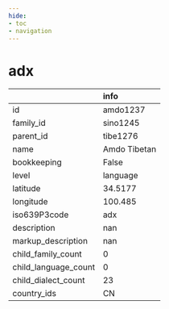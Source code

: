 ```yaml
---
hide:
- toc
- navigation
---
```

# adx
|                      | info         |
|:---------------------|:-------------|
| id                   | amdo1237     |
| family_id            | sino1245     |
| parent_id            | tibe1276     |
| name                 | Amdo Tibetan |
| bookkeeping          | False        |
| level                | language     |
| latitude             | 34.5177      |
| longitude            | 100.485      |
| iso639P3code         | adx          |
| description          | nan          |
| markup_description   | nan          |
| child_family_count   | 0            |
| child_language_count | 0            |
| child_dialect_count  | 23           |
| country_ids          | CN           |